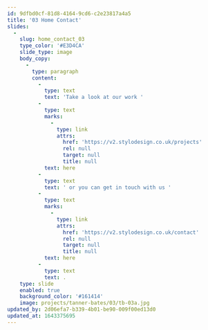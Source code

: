 ```yaml
---
id: 9dfbd0cf-81d8-4164-9cd6-c2e23817a4a5
title: '03 Home Contact'
slides:
  -
    slug: home_contact_03
    type_color: '#E3D4CA'
    slide_type: image
    body_copy:
      -
        type: paragraph
        content:
          -
            type: text
            text: 'Take a look at our work '
          -
            type: text
            marks:
              -
                type: link
                attrs:
                  href: 'https://v2.stylodesign.co.uk/projects'
                  rel: null
                  target: null
                  title: null
            text: here
          -
            type: text
            text: ' or you can get in touch with us '
          -
            type: text
            marks:
              -
                type: link
                attrs:
                  href: 'https://v2.stylodesign.co.uk/contact'
                  rel: null
                  target: null
                  title: null
            text: here
          -
            type: text
            text: .
    type: slide
    enabled: true
    background_color: '#161414'
    image: projects/tanner-bates/03/tb-03a.jpg
updated_by: 2d06efa7-b339-4b01-be90-009f00ed13d0
updated_at: 1643375695
---
```

